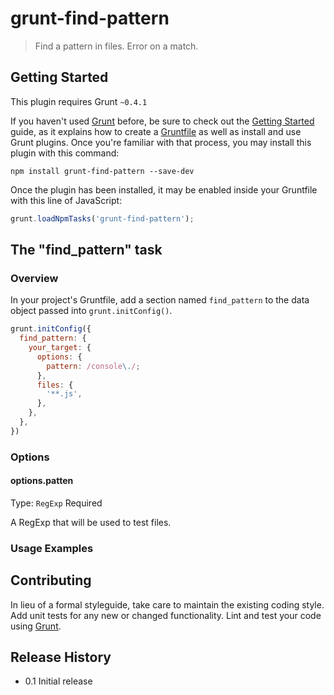 # grunt-find-pattern

> Find a pattern in files.  Error on a match.

## Getting Started
This plugin requires Grunt `~0.4.1`

If you haven't used [Grunt](http://gruntjs.com/) before, be sure to check out the [Getting Started](http://gruntjs.com/getting-started) guide, as it explains how to create a [Gruntfile](http://gruntjs.com/sample-gruntfile) as well as install and use Grunt plugins. Once you're familiar with that process, you may install this plugin with this command:

```shell
npm install grunt-find-pattern --save-dev
```

Once the plugin has been installed, it may be enabled inside your Gruntfile with this line of JavaScript:

```js
grunt.loadNpmTasks('grunt-find-pattern');
```

## The "find_pattern" task

### Overview
In your project's Gruntfile, add a section named `find_pattern` to the data object passed into `grunt.initConfig()`.

```js
grunt.initConfig({
  find_pattern: {
    your_target: {
      options: {
        pattern: /console\./;
      },
      files: {
        '**.js',
      },
    },
  },
})
```

### Options

#### options.patten
Type: `RegExp`
Required

A RegExp that will be used to test files.

### Usage Examples

## Contributing
In lieu of a formal styleguide, take care to maintain the existing coding style. Add unit tests for any new or changed functionality. Lint and test your code using [Grunt](http://gruntjs.com/).

## Release History
* 0.1 Initial release
